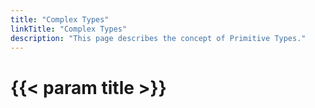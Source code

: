 ```yaml
---
title: "Complex Types"
linkTitle: "Complex Types"
description: "This page describes the concept of Primitive Types."
---
```


# {{< param title >}}
